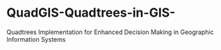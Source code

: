 # QuadGIS-Quadtrees-in-GIS-
Quadtrees Implementation for Enhanced Decision Making in Geographic Information Systems
